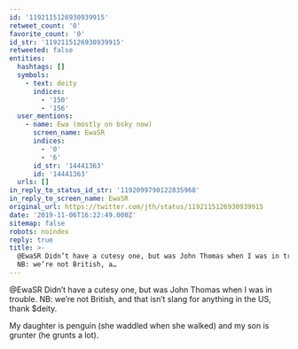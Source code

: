```yaml
---
id: '1192115126930939915'
retweet_count: '0'
favorite_count: '0'
id_str: '1192115126930939915'
retweeted: false
entities:
  hashtags: []
  symbols:
    - text: deity
      indices:
        - '150'
        - '156'
  user_mentions:
    - name: Ewa (mostly on bsky now)
      screen_name: EwaSR
      indices:
        - '0'
        - '6'
      id_str: '14441363'
      id: '14441363'
  urls: []
in_reply_to_status_id_str: '1192099790122835968'
in_reply_to_screen_name: EwaSR
original_url: https://twitter.com/jth/status/1192115126930939915
date: '2019-11-06T16:22:49.000Z'
sitemap: false
robots: noindex
reply: true
title: >-
  @EwaSR Didn’t have a cutesy one, but was John Thomas when I was in trouble.
  NB: we’re not British, a…
---
```


@EwaSR Didn’t have a cutesy one, but was John Thomas when I was in trouble. NB: we’re not British, and that isn’t slang for anything in the US, thank $deity.

My daughter is penguin (she waddled when she walked) and my son is grunter (he grunts a lot).